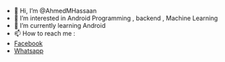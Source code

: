 - 👋 Hi, I’m @AhmedMHassaan
- 👀 I’m interested in Android Programming , backend , Machine Learning  
- 🌱 I’m currently learning Android
- 📫 How to reach me : <br>
-  [Facebook](https://www.facebook.com/AhmedMHassaan12)
-  [Whatsapp](https://api.whatsapp.com/send/?phone=+201146906776)

<!---
AhmedMHassaan/AhmedMHassaan is a ✨ special ✨ repository because its `README.md` (this file) appears on your GitHub profile.
You can click the Preview link to take a look at your changes.
--->
